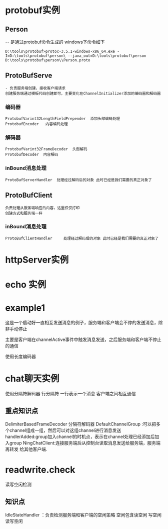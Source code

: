 # protobuf实例
## Person
 -- 是通过protobuf命令生成的 windows下命令如下
```shell
D:\tools\protobuf>protoc-3.5.1-windows-x86_64.exe -I=D:\tools\protobuf\person\ --java_out=D:\tools\protobuf\person D:\tools\protobuf\person\\Person.proto
```
## ProtoBufServe
    - 负责服务端创建，接收客户端请求
    创建服务端通过模板代码创建即可，主要变化在ChannelInitializer添加的编码器和解码器
### 编码器
    ProtobufVarint32LengthFieldPrepender  添加头部编码处理
    ProtobufEncoder   内容编码处理
### 解码器
    ProtobufVarint32FrameDecoder  头部解码
    ProtobufDecoder  内容解码
### inBound消息处理
    ProtoBufServerHandler  处理经过解码后的对象 此时已经是我们需要的真正对象了
## ProtoBufClient
    负责处理从服务端响应的内容，这里仅仅打印
    创建方式和服务端一样
### inBound消息处理
    ProtoBufClientHandler     处理经过解码后的对象 此时已经是我们需要的真正对象了
    
# httpServer实例
# echo 实例

# example1
这是一个启动好一直相互发送消息的例子，服务端和客户端会不停的发送消息，除非手动停止

主要是客户端在channelActive事件中触发消息发送，之后服务端和客户端不停止的通信

使用长度编码器
# chat聊天实例
使用分隔符解码器  行分隔符 一行表示一个消息 
客户端之间相互通信
## 重点知识点
DelimiterBasedFrameDecoder 分隔符解码器
DefaultChannelGroup :可以把多个channel组成一组，然后可以对这组channel进行消息发送
handlerAdded:group加入channel的时机点，表示在channel处理已经添加后加入group
NingChatClient:连接服务端后从控制台读取消息发送给服务端，服务端再转发
给其他客户端.

# readwrite.check

读写空闲检测

## 知识点
IdleStateHandler ：负责检测服务端和客户端的空闲策略 空闲包含读空闲 写空闲  读写空闲 

    







